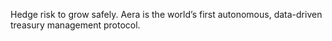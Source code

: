 Hedge risk to grow safely. Aera is the world’s first autonomous, data-driven treasury management protocol.